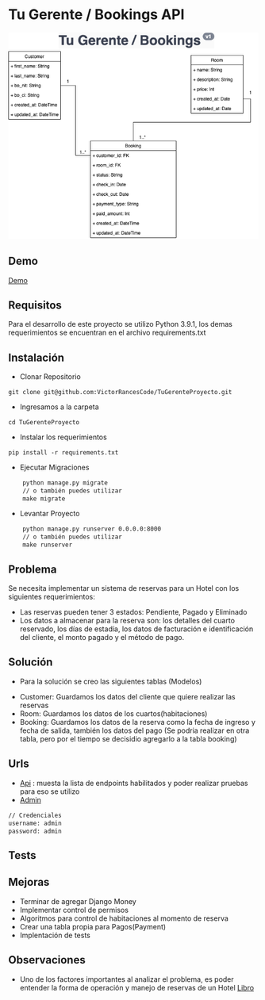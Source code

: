 # Tu Gerente / Bookings API

![TuGerenteHotel](https://github.com/VictorRancesCode/TuGerenteProyecto/raw/master/documents/hoteltugerente.png) 

## Demo
[Demo](https://tu-gerente-booking.herokuapp.com/api/)

## Requisitos
Para el desarrollo de este proyecto se utilizo Python 3.9.1, los demas requerimientos se encuentran en el archivo requirements.txt

## Instalación
* Clonar Repositorio
```
git clone git@github.com:VictorRancesCode/TuGerenteProyecto.git
```
* Ingresamos a la carpeta
```
cd TuGerenteProyecto
```
* Instalar los requerimientos
```
pip install -r requirements.txt
```
* Ejecutar Migraciones
```
    python manage.py migrate
    // o también puedes utilizar
    make migrate
```
* Levantar Proyecto
```
    python manage.py runserver 0.0.0.0:8000
    // o también puedes utilizar
    make runserver
```
## Problema
Se necesita implementar un sistema de reservas para un Hotel con los siguientes requerimientos:
*  Las reservas pueden tener 3 estados: Pendiente, Pagado y Eliminado
* Los datos a almacenar para la reserva son: los detalles del cuarto reservado, los días de estadía, los datos de facturación e identificación del cliente, el monto pagado y el método de pago.

## Solución
* Para la solución se creo las siguientes tablas (Modelos)
- Customer:  Guardamos los datos del cliente que quiere realizar las reservas
- Room: Guardamos los datos de los cuartos(habitaciones)
- Booking: Guardamos los datos de la reserva como la fecha de ingreso y fecha de salida, también los datos del pago (Se podria realizar en otra tabla, pero por el tiempo se decisidio agregarlo a la tabla booking)

## Urls
- [Api](https://tu-gerente-booking.herokuapp.com/api/) : muesta la lista de endpoints habilitados y poder realizar pruebas para eso se utilizo 
- [Admin](https://tu-gerente-booking.herokuapp.com/admin/) 
```
// Credenciales 
username: admin
password: admin
```

## Tests

## Mejoras
* Terminar de agregar Django Money
* Implementar control de permisos
* Algoritmos para control de habitaciones al momento de reserva
* Crear una tabla propia para Pagos(Payment)
* Implentación de tests

## Observaciones
* Uno de los factores importantes al analizar el problema, es poder entender la forma de operación y manejo de reservas de un Hotel [Libro](https://www.pearson.com/store/p/check-in-check-out-pearson-new-international-edition-managing-hotel-operations/P100000056832/9781292034355)